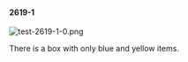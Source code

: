#### 2619-1
![test-2619-1-0.png](https://github.com/lil-lab/nlvr/raw/master/nlvr/test/images/0/test-2619-1-0.png "test-2619-1-0.png")

There is a box with only blue and yellow items.